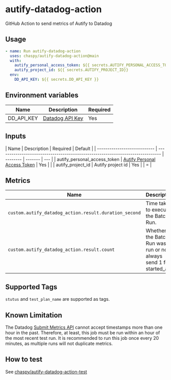 # autify-datadog-action

GitHub Action to send metrics of Autify to Datadog

## Usage

```yaml
- name: Run autify-datadog-action
  uses: chaspy/autify-datadog-action@main
  with:
    autify_personal_access_token: ${{ secrets.AUTIFY_PERSONAL_ACCESS_TOKEN }}
    autify_project_id: ${{ secrets.AUTIFY_PROJECT_ID}}
  env:
    DD_API_KEY: ${{ secrets.DD_API_KEY }}
```

## Environment variables

| Name       | Description                                                                    | Required |
| ---------- | ------------------------------------------------------------------------------ | -------- |
| DD_API_KEY | [Datadog API Key](https://docs.datadoghq.com/account_management/api-app-keys/) | Yes      |

## Inputs

| Name                         | Description                                                                     | Required | Default |
| ---------------------------- | ------------------------------------------------------------------------------- | -------- | ------- | --- |
| autify_personal_access_token | [Autify Personal Access Token](https://help.autify.com/docs/integrate-with-api) | Yes      |         |
| autify_project_id            | Autify project id                                                               | Yes      |         | =   |

## Metrics

| Name                                                  | Description                                                         | Type  | Unit   |
| ----------------------------------------------------- | ------------------------------------------------------------------- | ----- | ------ |
| `custom.autify_datadog_action.result.duration_second` | Time taken to execute the Batch Run.                                | Gauge | Second |
| `custom.autify_datadog_action.result.count`           | Whether the Batch Run was run or not. always send 1 for started_at. | Gauge | Count  |

## Supported Tags

`stutus` and `test_plan_name` are supported as tags.

## Known Limitation

The Datadog [Submit Metrics API](https://docs.datadoghq.com/api/latest/metrics/?code-lang=typescript#submit-metrics) cannot accept timestamps more than one hour in the past. Therefore, at least, this job must be run within an hour of the most recent test run. It is recommended to run this job once every 20 minutes, as multiple runs will not duplicate metrics.

## How to test

See [chaspy/autify-datadog-action-test](https://github.com/chaspy/autify-datadog-action-test)

